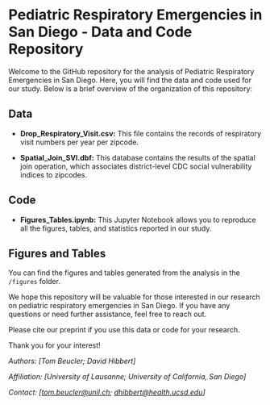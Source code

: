 # Pediatric Respiratory Emergencies in San Diego - Data and Code Repository

Welcome to the GitHub repository for the analysis of Pediatric Respiratory Emergencies in San Diego. Here, you will find the data and code used for our study. Below is a brief overview of the organization of this repository:

## Data

- **Drop_Respiratory_Visit.csv:** This file contains the records of respiratory visit numbers per year per zipcode.

- **Spatial_Join_SVI.dbf:** This database contains the results of the spatial join operation, which associates district-level CDC social vulnerability indices to zipcodes.

## Code

- **Figures_Tables.ipynb:** This Jupyter Notebook allows you to reproduce all the figures, tables, and statistics reported in our study.

## Figures and Tables

You can find the figures and tables generated from the analysis in the `/figures` folder.

We hope this repository will be valuable for those interested in our research on pediatric respiratory emergencies in San Diego. If you have any questions or need further assistance, feel free to reach out.

Please cite our preprint if you use this data or code for your research.

Thank you for your interest!

*Authors: [Tom Beucler; David Hibbert]*

*Affiliation: [University of Lausanne; University of California, San Diego]*

*Contact: [tom.beucler@unil.ch; dhibbert@health.ucsd.edu]*
